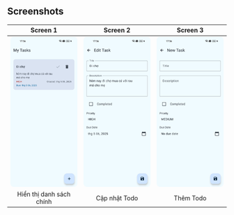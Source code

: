 ## Screenshots

| Screen 1 | Screen 2 | Screen 3 |
|:---------------:|:------------------:|:----------------:|
| <img src="images/screenshot1.jpg?raw=true" width="200" style="border-radius: 8px;"> | <img src="images/screenshot2.jpg?raw=true" width="200" style="border-radius: 8px;"> | <img src="images/screenshot3.jpg?raw=true" width="200" style="border-radius: 8px;"> |
| Hiển thị danh sách chính | Cập nhật Todo | Thêm Todo |
